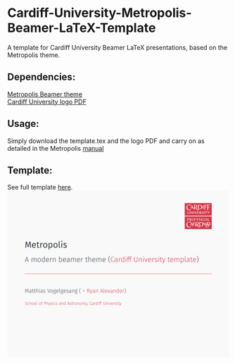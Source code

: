 # Cardiff-University-Metropolis-Beamer-LaTeX-Template
A template for Cardiff University Beamer LaTeX presentations, based on the Metropolis theme.

## Dependencies:
[Metropolis Beamer theme](https://github.com/matze/mtheme)<br>
[Cardiff University logo PDF](https://github.com/RyanAPhys/Cardiff-University-Metropolis-Beamer-LaTeX-Template/raw/main/Cardiff_University_(logo).pdf)

## Usage:
Simply download the template.tex and the logo PDF and carry on as detailed in the Metropolis [manual](https://mirror.ox.ac.uk/sites/ctan.org/macros/latex/contrib/beamer-contrib/themes/metropolis/doc/metropolistheme.pdf)

## Template:
See full template [here](https://github.com/RyanAPhys/Cardiff-University-Metropolis-Beamer-LaTeX-Template/blob/dff2fa52fcab595743b106e0464577319245bd3f/Cardiff_University_Metropolis_Beamer_Theme.pdf).
<IMG SRC="./Template.png">
